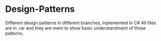 # Design-Patterns
Different design patterns in different branches, inplemented in C# 
All files are in .rar and they are ment to show basic understandment of those patterns. 

